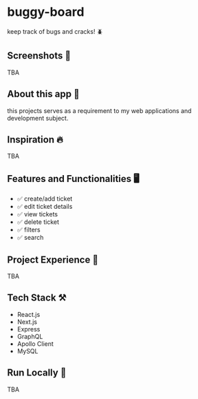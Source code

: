 # buggy-board

keep track of bugs and cracks! 🪲

## Screenshots 📱

TBA

## About this app 📘

this projects serves as a requirement to my web applications and development subject.

## Inspiration 🔥

TBA

## Features and Functionalities 🖥️

- ✅ create/add ticket
- ✅ edit ticket details
- ✅ view tickets
- ✅ delete ticket
- ✅ filters
- ✅ search

## Project Experience 👷

TBA

## Tech Stack ⚒️

- React.js
- Next.js
- Express
- GraphQL
- Apollo Client
- MySQL

## Run Locally 🚀

TBA
